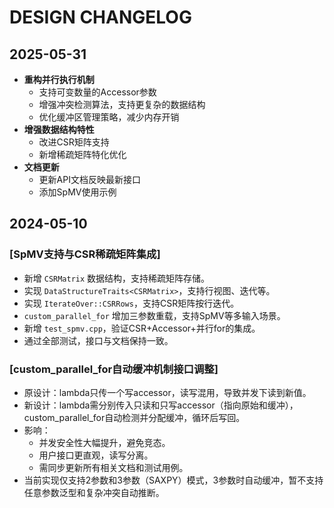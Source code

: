 # DESIGN CHANGELOG

## 2025-05-31
- **重构并行执行机制**
  - 支持可变数量的Accessor参数
  - 增强冲突检测算法，支持更复杂的数据结构
  - 优化缓冲区管理策略，减少内存开销
- **增强数据结构特性**
  - 改进CSR矩阵支持
  - 新增稀疏矩阵特化优化
- **文档更新**
  - 更新API文档反映最新接口
  - 添加SpMV使用示例

## 2024-05-10

### [SpMV支持与CSR稀疏矩阵集成]
- 新增 `CSRMatrix` 数据结构，支持稀疏矩阵存储。
- 实现 `DataStructureTraits<CSRMatrix>`，支持行视图、迭代等。
- 实现 `IterateOver::CSRRows`，支持CSR矩阵按行迭代。
- `custom_parallel_for` 增加三参数重载，支持SpMV等多输入场景。
- 新增 `test_spmv.cpp`，验证CSR+Accessor+并行for的集成。
- 通过全部测试，接口与文档保持一致。

### [custom_parallel_for自动缓冲机制接口调整]
- 原设计：lambda只传一个写accessor，读写混用，导致并发下读到新值。
- 新设计：lambda需分别传入只读和只写accessor（指向原始和缓冲），custom_parallel_for自动检测并分配缓冲，循环后写回。
- 影响：
  * 并发安全性大幅提升，避免竞态。
  * 用户接口更直观，读写分离。
  * 需同步更新所有相关文档和测试用例。
- 当前实现仅支持2参数和3参数（SAXPY）模式，3参数时自动缓冲，暂不支持任意参数泛型和复杂冲突自动推断。
